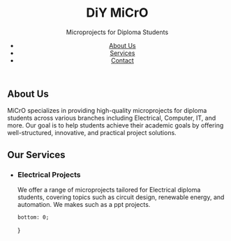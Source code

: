 <html lang="en">
<head>
    <meta charset="UTF-8">
    <meta name="viewport" content="width=device-width, initial-scale=1.0">
    
 <link rel="stylesheet" href="styles.css">
    <link href="https://fonts.googleapis.com/css2?family=Comic+Sans+MS&display=swap" rel="stylesheet">
</head>
<body>
    <header>
        <h1>DiY MiCrO</h1>
        <p>Microprojects for Diploma Students</p>
        <nav>
            <ul>
                <li><a href="#about" class="wiggle-button">About Us</a></li>
                <li><a href="#services" class="wiggle-button">Services</a></li>
                <li><a href="#contact" class="wiggle-button">Contact</a></li>
            </ul>
        </nav>
    </header>
    <main>
        <section id="about">
            <h2>About Us</h2>
            <p>MiCrO specializes in providing high-quality microprojects for diploma students across various branches including Electrical, Computer, IT, and more. Our goal is to help students achieve their academic goals by offering well-structured, innovative, and practical project solutions.</p>
        </section>
        <section id="services">
            <h2>Our Services</h2>
            <ul>
                <li>
                    <h3>Electrical Projects</h3>
                    <p>We offer a range of microprojects tailored for Electrical diploma students, covering topics such as circuit design, renewable energy, and automation. We makes such as a ppt projects.</p>
                </li>
               
                
       
    bottom: 0;
}

   
       
